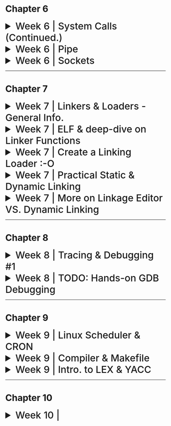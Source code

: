 # Chapter 6

<details>
<summary style="font-size: 30px; font-weight: 500; cursor: pointer;"> Week 6 | System Calls (Continued.) </summary>

### 1. `execl`, `execv`, `execlp`, `execvp`
These are part of the `exec` family of functions. They replace the current process image with a new process image. This is used for executing a different program within a process. The difference between them is mainly in how they accept arguments:

- `execl` and `execlp` take a variable number of arguments.
- `execv` and `execvp` take an array of strings.

#### Example of `execl`:
```c
#include <unistd.h>
#include <stdio.h>

int main() {
    printf("Starting program...\n");
    execl("/bin/ls", "ls", "-l", (char *) NULL);
    printf("This won't be printed if execl is successful\n");
    return 0;
}
```
This code will print a starting message, then replace the current process with the `ls` command, listing files in the long format.

### 2. `chdir()`
`chdir()` changes the current working directory of the calling process to the directory specified in its argument.

#### Example:
```c
#include <unistd.h>
#include <stdio.h>

int main() {
    system("pwd"); //Display current working dir.

    if (chdir("/tmp") == 0) { //If change dir was success
        printf("Changed directory to /tmp\n");
    } else {
        perror("chdir failed");
    }
    return 0;
}
```
This code attempts to change the working directory to `/tmp`. If successful, it prints a confirmation.
chdir fn. def `int chdir(const char* path)`
- Successful response: `0`
- Erroneous Response: `-1`

### 3. `pause()`
`pause()` causes the calling process to sleep until a signal is received that either terminates the process or causes the invocation of a signal-catching function.

#### Example:
```c
#include <unistd.h>
#include <stdio.h>
#include <signal.h>

void signal_handler(int signal) {
    printf("Signal received: %d\n", signal);
}

int main() {
    signal(SIGINT, signal_handler); // Catch interrupt signal (Ctrl+C)
    printf("Pausing. Press Ctrl+C to send signal.\n");
    pause();
    printf("This will be printed after a signal is received.\n");
    return 0;
}
```
This code sets up a signal handler and then pauses the process. It resumes when an interrupt signal (Ctrl+C) is received.

### 4. `kill()`
`kill()` sends a signal to a process or a group of processes, specified by `pid`.

#### Example:
```c
#include <unistd.h>
#include <stdio.h>
#include <signal.h>

int main() {
    pid_t pid = /* PID of the target process */;
    if (kill(pid, SIGTERM) == 0) {
        printf("Sent SIGTERM to process %d\n", pid);
    } else {
        perror("kill failed");
    }
    return 0;
}
```
This code sends a `SIGTERM` signal to a process with a specified PID. Replace `/* PID of the target process */` with an actual PID.
Kill() function definition `int kill(pid_t pid, int sigCode)`
- If **pid = 0** All processes of the sender's process group are killed!
- If **pid = -1** And the cmd is sent by super-user: Kill() is sent to all processes! *(including sender)*
- If **pid = -1** And the cmd is NOT sent by super-use: Kill() Owner specific processes! *(excluding sender)*

---

# Process Groups & More Signals

*The concepts of pausing and resuming processes in Unix-like systems are closely associated with signals and process groups.*

### Process Groups and Control Terminals
- **Process Groups**: A process group is a collection of one or more processes, usually associated with the same job, that can receive signals from the same terminal. A process group is identified by its **process group ID.**
- **Control Terminal**: This is the terminal from which the process was initiated. It can send signals to the process group that is associated with it. *(Master Control Terminal of Process Group)*

### Signals

- **SIGSTOP:**  *Process Suspension* This signal stops a process in its tracks, effectively suspending its execution. The process will remain in a stopped state until it receives a signal to continue. The SIGSTOP signal cannot be caught, blocked, or ignored by the process, making it a reliable way to pause a process.

- **SIGCONT:** *Process Resuming* This signal is used to resume a process that has been stopped by SIGSTOP or another stopping signal like SIGTSTP (which is the signal sent by the Ctrl+Z key combination in a terminal). When a process receives SIGCONT, it continues its execution from where it was stopped.

- **SIGINT** (Signal Interrupt): This signal is typically sent when the user types the interrupt character *(normally Ctrl+C)* at the keyboard. SIGINT tells the process to immediately terminate. 

#### Example 1: Pausing and Resuming a Child Process
```c
#include <stdio.h>
#include <stdlib.h>
#include <unistd.h>
#include <signal.h>

int main() {
    pid_t pid = fork(); // Create a child process
    
    if (pid == 0) { // Child process
        printf("Child process started with PID: %d\n", getpid());
        while(1) {
            // Infinite loop to simulate a long-running process
        }
    } else { // Parent process
        printf("Parent process with PID: %d\n", getpid());
        sleep(2); // Give the child process time to start
        kill(pid, SIGSTOP); // Pause the child process
        printf("Child process paused\n");
        sleep(5); // Wait for 5 seconds
        kill(pid, SIGCONT); // Resume the child process
        printf("Child process resumed\n");
        sleep(2); // Give the child process time to run
        kill(pid, SIGINT); // Terminate the child process
        printf("Child process terminated\n");
    }
    
    return 0;
}
```

use of *kill()* to sent the Signals to the child, given it's PID and SigCode (SIGTERM)

#### Example 2: Handling SIGTTIN
```c
#include <stdio.h>
#include <unistd.h>
#include <signal.h>

void sigttin_handler(int sig) {
    printf("Received SIGTTIN, process is not in the foreground group.\n");
}

int main() {
    struct sigaction sa;
    sa.sa_handler = sigttin_handler; // Set the handler
    sigemptyset(&sa.sa_mask);
    sa.sa_flags = 0;

    sigaction(SIGTTIN, &sa, NULL); // Register the handler for SIGTTIN

    pid_t pid = fork(); // Fork a child process

    if (pid == 0) { // Child process
        setpgid(0, 0); // Change the process group
        printf("Child process with different group, PID: %d\n", getpid());
        char c;
        read(STDIN_FILENO, &c, 1); // Try to read from terminal (will fail)
    } else { // Parent process
        printf("Parent process, PID: %d\n", getpid());
        sleep(2); // Give the child process time to change its group and attempt to read
    }

    return 0;
}
```

The `setpgid(0, 0)` call in the child process changes its process group, making it different from the parent's process group. When the child process attempts to read from the terminal (`read(STDIN_FILENO, &c, 1)`), it will receive a `SIGTTIN` because it is not in the foreground process group of the terminal. The signal handler `sigttin_handler` is invoked, which prints a message indicating that the signal was received.

These examples demonstrate how a process can be paused and resumed, and how the terminal signals like `SIGTTIN` are handled in Unix-like systems.

---

![sys6a](../static/SYS_6_a.png)

Process groups in Unix-like systems are collections of one or more processes that are usually related in some way, often because they were initiated as a job from the same shell. They share the same process group ID (PGID), which is used for delivering signals to the group, like when you hit Ctrl+C in a terminal.

Here's a more detailed explanation with examples:

### Creating Process Groups
Every process is a member of a process group. When a process is started, it inherits its parent's process group. You can also create a new process group by setting the child process's PGID to its own PID (process ID).

### Example: Creating and Using Process Groups
Consider a shell script that starts multiple processes:

```bash
#!/bin/bash

# Start three background processes
sleep 30 &
sleep 30 &
sleep 30 &

# List all jobs with process group IDs
jobs -l
```

Running this script would start three background processes, each running `sleep 30`. The shell assigns them to the same process group, which is typically the PID of the shell script's process.

### C Code Snippet: Creating a Process Group

```c
#include <stdio.h>
#include <unistd.h>
#include <stdlib.h>

int main() {
    pid_t pid1, pid2;

    // Create a new child process
    pid1 = fork();
    if (pid1 == 0) {
        // This is the first child process
        setpgid(0, 0); // Create a new process group with the child's PID
        printf("First child process with PGID: %d\n", getpgrp());
        // ... child does its work ...
        exit(0);
    }

    // Create another child process
    pid2 = fork();
    if (pid2 == 0) {
        // This is the second child process
        setpgid(0, pid1); // Join the first child's process group
        printf("Second child joined first child's group, PGID: %d\n", getpgrp());
        // ... child does its work ...
        exit(0);
    }

    // Parent process continues...
    printf("Parent's process group ID: %d\n", getpgrp());
    // Parent waits for children to finish
    wait(NULL);
    wait(NULL);

    return 0;
}
```

In this example:

- The first child process creates a new process group with `setpgid(0, 0)`, setting its own PGID to its PID.
- The second child process joins the first child's process group with `setpgid(0, pid1)`, making its PGID the same as the first child's PID.
- The `getpgrp()` function returns the calling process's process group ID.
- The parent process prints its process group ID, which has not changed, because it didn't join a new group or create one.

### Signals and Process Groups
Signals can be sent to every process in a process group. For example, sending a SIGINT to a process group ID will attempt to interrupt every process in that group:

```c
kill(-pgid, SIGINT);
```

Here, the negative sign before the process group ID indicates that `SIGINT` should be sent to the entire group rather than a single process.

Process groups are especially useful for managing jobs in a shell. When you start a background job, the shell creates a new process group for that job. If you start several background jobs, each will typically have its own process group. This allows the shell to manage these jobs collectively or individually, sending signals to pause, resume, or terminate them as needed.

---

### General System Calls for Process Grouping (Getter & Setter)

#### `pid_t setpgid(pid_t pid, pid_t, pGrpId)`
Function *setpgid()* will set a Process' group Id, with **pid**, to the second param **pGrpId**
- If **pid** param is 0, the caller's pGrpId is set. *(The calling process is set to given pGrpId)*

**This function call only works if**
- Either the Caller process, and the PID where their group is being changed, have the same "Owner"
- Or, the caller is owned by a **Super-user**

---

#### `pid_t getpgid(pid_t pid)`
Function *getpgid()* will get a Process (pid)'s Process Group ID!
- If **pid** param is 0, the function will get the *Caller's Process Group ID* (PGID)
</details>

<details>
  <summary style="font-size: 30px; font-weight: 500; cursor: pointer;">Week 6 | Pipe</summary>

```c
int pipe(int fd[2])
```

- **pipe()** creates an unnamed pipe and returns two file
descriptors;
- The descriptor associated with the *"read"* end of the pipe
is stored in fd[0].
- The descriptor associated with the *"write"* end of the
pipe is stored in fd[1].

#### Unnamed Pipes

- **Definition**: Unnamed pipes provide a form of interprocess communication (IPC) that allows data to be transferred in one direction (i.e., no bidirectional communication like sockets).
- **Use Case**: They are often used to enable communication between a parent and its child process.
- **Mechanism**:
  1. The parent process creates an unnamed pipe with the `pipe()` system call, which creates two file descriptors: 
     - `fd[0]` for reading from the pipe.
     - `fd[1]` for writing to the pipe.
  2. The parent process then creates a child process using `fork()`.
  3. In typical use:
     - The writing process (usually the parent) closes the reading end `fd[0]`.
     - The reading process (usually the child) closes the writing end `fd[1]`.
- **Data Flow**: Data written to the writing end of the pipe by the writer is buffered by the kernel until it is read by the reader from the reading end of the pipe.

```c
#include <stdio.h>
#include <stdlib.h>
#include <unistd.h>
#include <string.h>

int main() {
    int pipefd[2]; //Pipe File Descriptor
    pid_t cpid;
    char buf;
    const char *msg = "Hello from parent!\n";

    // Create a pipe
    if (pipe(pipefd) == -1) {
        perror("pipe");
        exit(EXIT_FAILURE);
    }

    // Fork a child process
    cpid = fork();
    if (cpid == -1) {
        perror("fork");
        exit(EXIT_FAILURE);
    }

    if (cpid == 0) {    // Child process
        close(pipefd[1]); // Close unused write end

        // Read data from the pipe
        while (read(pipefd[0], &buf, 1) > 0) {
            write(STDOUT_FILENO, &buf, 1);
        }

        write(STDOUT_FILENO, "\n", 1);
        close(pipefd[0]); // Close read end
        _exit(EXIT_SUCCESS);

    } else {            // Parent process
        close(pipefd[0]); // Close unused read end

        // Write message to the pipe
        write(pipefd[1], msg, strlen(msg));
        close(pipefd[1]); // Reader will see EOF

        // Wait for child to finish
        wait(NULL);
        exit(EXIT_SUCCESS);
    }
}
```

 **pipefd[2]** declares an array named pipefd that contains two integers. These two integers serve as file descriptors that the *pipe()* system call uses to provide access to the two ends of the pipe.*(for Read/Write)*

**Here's a breakdown:** <br></br>
*pipefd[0]*: This is the read end of the pipe. The process can read data from the pipe through this file descriptor. <br></br>
*pipefd[1]*: This is the write end of the pipe. The process can write data to the pipe through this file descriptor.

![SP_63](../static/SP_6_4.png)

---

### Named Pipes (FIFOs) *FIFO is like Stack Data Struct.*

Named pipes, also known as FIFOs (First In, First Out), are a type of inter-process communication mechanism that provide several advantages over unnamed pipes:

- **Persistence**: Unlike unnamed pipes, named pipes have a presence in the file system. This means they persist until they are explicitly removed.
  
- **Accessibility**: They can be accessed by any process that has the appropriate permissions, not just the processes that have a parent-child relationship.
  
- **Communication Between Unrelated Processes**: Named pipes can facilitate communication between two unrelated processes, which is not possible with unnamed pipes.

Named pipes can be created using:

1. **The `mkfifo` command-line utility**: A simple shell command to create a FIFO in the filesystem.
   **EX**:  `mkfifo /path/to/myfifo`


2. **The `mkfifo()` system call**: This allows a FIFO to be created from within a C program.


```c
#include <stdio.h>
#include <stdlib.h>
#include <sys/stat.h>
#include <fcntl.h>
#include <unistd.h>
#include <string.h>

#define FIFO_NAME "/tmp/myfifo"

int main() {
 // Create a FIFO named pipe
 mkfifo(FIFO_NAME, 0666);

 // Writing to the named pipe
 int fd = open(FIFO_NAME, O_WRONLY);
 char *message = "Hello from the writer!";
 write(fd, message, strlen(message));
 close(fd);

 // Reading from the named pipe in the same process
 // (Usually, you would read in a separate process)
 fd = open(FIFO_NAME, O_RDONLY);
 char buf[128];
 read(fd, buf, sizeof(buf));
 close(fd);

 // Print the message read from the pipe
 printf("Received: %s\n", buf);

 // Cleanup the FIFO
 unlink(FIFO_NAME);

 return 0;
}
```

This program creates a named pipe, writes a message to it, and then reads the message back. Typically, the write and read operations would be done in separate processes. The **unlink()** function is called at the end to remove the named pipe from the filesystem.
</details>


<details>
  <summary style="font-size: 30px; font-weight: 500; cursor: pointer;"> Week 6 | Sockets </summary>

- Mechanism that allows processes to talk to each other even if they're on different machines.
- For example, the **rlogin** utility, which allows a user on one machine to log into a remote host, is implemented using sockets.

**Server Process**
- Creates the socket, which is accessible by client socket processes.
- Client processes can "talk" to the server.

**Client Process**
- Creates an `un-named socket` then requests it to be connected to a `server's named socket`
- Successful connection returns file descriptor to client, and to server
- Sockets are Bi-Directional! Unlike **pipe**

![](../static/SYS_6_1.png)

### 1. **Domains**

   **Definition**: Domains in socket programming define the communication space where both client and server operate.

   **Types**:
   - `PF_LOCAL` or `PF_UNIX`: 
     - **Usage**: Communication between client and server on the same machine.
     - **Example**: Inter-process communication in Unix systems.
     - **C Example**: 
       ```c
       struct sockaddr_un {
           sa_family_t sun_family;       /* AF_UNIX */
           char        sun_path[108];    /* pathname */
       };
       ```
   - `PF_INET`: 
     - **Usage**: For IPv4 Internet protocols.
     - **Example**: HTTP/FTP servers and clients.
     - **C Example**: 
       ```c
       struct sockaddr_in {
           short            sin_family;   /* AF_INET */
           unsigned short   sin_port;     /* Port number */
           struct in_addr   sin_addr;     /* Internet address */
       };
       ```
   - `PF_INET6`: 
     - **Usage**: For IPv6 Internet protocols.
     - **Example**: Modern web applications supporting IPv6.
     - **C Example**: 
       ```c
       struct sockaddr_in6 {
           sa_family_t     sin6_family;   /* AF_INET6 */
           in_port_t       sin6_port;     /* Port number */
           struct in6_addr sin6_addr;     /* IPv6 address */
       };
       ```

### 2. **Types**

   **Definition**: Socket types determine the nature of communication (data transmission) between client and server.

   **Types**:
   - `SOCK_STREAM`: 
     - **Usage**: Provides sequenced, reliable, two-way, connection-based byte streams.
     - **Example**: TCP (Transmission Control Protocol).
     - **C Example**: 
       ```c
       int sockfd = socket(AF_INET, SOCK_STREAM, 0);
       ```
   - `SOCK_DGRAM`:
     - **Usage**: Supports datagrams (connectionless, unreliable messages of a fixed maximum length).
     - **Example**: UDP (User Datagram Protocol).
     - **C Example**: 
       ```c
       int sockfd = socket(AF_INET, SOCK_DGRAM, 0);
       ```

### 3. **Protocols**

   **Definition**: The protocol specifies the specific protocol mechanism being used by the sockets.

   **Usage**: Usually set to `0` to choose the default protocol for the given domain and type.

   **Example**:
   - For a TCP socket, the default protocol is TCP.
   - For a UDP socket, the default protocol is UDP.

   **C Example**:
   ```c
   // For TCP
   int sockfd = socket(AF_INET, SOCK_STREAM, 0);

   // For UDP
   int sockfd = socket(AF_INET, SOCK_DGRAM, 0);
   ```

### Summary:
- Domains (`PF_LOCAL`, `PF_INET`, `PF_INET6`) determine where clients and servers are located.
- Types (`SOCK_STREAM`, `SOCK_DGRAM`) define the communication method.
- Protocols are usually set to `0` to auto-select the standard protocol for the chosen domain and type.
- TCP is used with `SOCK_STREAM` for reliable connections, and UDP is used with `SOCK_DGRAM` for connectionless messages.

**View an Example:** *(in socket_ex/...)*
- Server Socket : `serversocket.c`
- Client Socket : `clientsocket.c`


# Some notes about the code:

- In both `clientsocket.c` & `serversocket.c` They share an exact Initialization and Setup procedure:

client's socket setup: *clientsocket.c*
```c
//* ------------  Step 1. Socket Creation: -------------

//! Socket Creation Setup: (SAME as SERVER!!!)
// AF_INET denotes an IPv4 Internet protocol. 
// SOCK_STREAM provides reliable, two-way, connection-based byte streams 
// (TCP). 0 is for default protocol (TCP).

    sock = socket(AF_INET, SOCK_STREAM, 0);
    if (sock == -1) 
        printf("ERROR opening socket"); 
    puts("Socket created");	

//* ------------  Step 2. Server Structure Configurations: -------------

    server.sin_addr.s_addr = inet_addr("127.0.0.1"); // Localhost, indicating machine-only comms. between processes
    server.sin_family =AF_INET; // Specify IPv4 again
    server.sin_port = htons( 8888 );  // Port
```

In this Snippet, it's clear that Both socket conns are being set for IPv4 connection, for a 2-way connection stream, on the default TCP protocol.

Then, upon configuration, they are connected to the same port, on both sockets *(client & server)* the server connection address is explicitly defined!

**clientsocket.c beginning**
```c
    int sock;
    struct sockaddr_in server;
```

**serversocket.c beginning**
```c
int socket_desc, c,read_size;    //* Server Socket Descriptor | c, read_size: Variables to store sizes and return values.
long unsigned int client_socket; //* Client's socket descriptor (Server knows which client is connected).
struct sockaddr_in server, client;
```

---

# Extra

Here you can see the Server Socket uses a client_socket socket descriptor, so it knows who to send back to. If there where more clients, we could potentially make an array of client_sockets?

multi_serversocket.c
```c
#include <stdio.h>
#include <stdlib.h>
#include <string.h>
#include <unistd.h>
#include <pthread.h>
#include <sys/socket.h>
#include <netinet/in.h>
#include <arpa/inet.h>

#define MAX_CLIENTS 10

// Client handling function
void *connection_handler(void *);

int main(int argc, char *argv[]) {
    int socket_desc, new_socket, c, *new_sock;
    struct sockaddr_in server, client;
    char *message;

    // Create socket
    socket_desc = socket(AF_INET, SOCK_STREAM, 0);
    if (socket_desc == -1) {
        printf("Could not create socket");
    }
    puts("Socket created");

    // Prepare the sockaddr_in structure
    server.sin_family = AF_INET;
    server.sin_addr.s_addr = INADDR_ANY;
    server.sin_port = htons(8888);

    // Bind
    if (bind(socket_desc, (struct sockaddr *)&server, sizeof(server)) < 0) {
        perror("bind failed. Error");
        return 1;
    }
    puts("bind done");

    // Listen
    listen(socket_desc, 3);

    // Accept and incoming connection
    puts("Waiting for incoming connections...");
    c = sizeof(struct sockaddr_in);
    while ((new_socket = accept(socket_desc, (struct sockaddr *)&client, (socklen_t *)&c))) {
        puts("Connection accepted");

        pthread_t sniffer_thread;
        new_sock = malloc(1);
        *new_sock = new_socket;

        if (pthread_create(&sniffer_thread, NULL, connection_handler, (void *)new_sock) < 0) {
            perror("could not create thread");
            return 1;
        }

        // Now join the thread, so that we don't terminate before the thread
        // pthread_join(sniffer_thread, NULL);
        puts("Handler assigned");
    }

    if (new_socket < 0) {
        perror("accept failed");
        return 1;
    }

    return 0;
}

// This will handle connection for each client
void *connection_handler(void *socket_desc) {
    // Get the socket descriptor
    int sock = *(int *)socket_desc;
    int read_size;
    char *message, client_message[2000];

    // Receive a message from client
    while ((read_size = recv(sock, client_message, 2000, 0)) > 0) {
        // Send the message back to client
        write(sock, client_message, strlen(client_message));
    }

    if (read_size == 0) {
        puts("Client disconnected");
        fflush(stdout);
    } else if (read_size == -1) {
        perror("recv failed");
    }

    // Free the socket pointer
    free(socket_desc);

    return 0;
}
```

The main function now contains an infinite loop that constantly accepts new connections.
When a new connection is accepted, it creates a new thread using pthread_create() and passes the new socket descriptor to the connection_handler() function.
    
Each client is handled concurrently because each one is running in a separate thread. **connection_handler()** function is used to handle communication with the client. It reads the message from the client and sends it back (echoes it).

It is important to note that we do not join the threads with **pthread_join()** in the main loop because we want the server to continue accepting new clients. If you wanted to clean up the threads properly, you would need to keep track of the thread IDs and join them when the server shuts down.


There is one main socket, referred to as `socket_desc`, which the server uses to listen for incoming connections. When a client attempts to connect to this listening socket, the `accept` system call creates a new socket for that particular client connection. This new socket is what the `new_socket` variable holds. The `accept` call generates a new file descriptor for each client that is used for communication with that specific client.

Here’s a breakdown of the flow:

1. **Server Socket Creation (`socket_desc`)**: The server starts by creating a listening socket using `socket()`. This socket listens for incoming connections.

2. **Binding**: The server binds the listening socket to a specific port (8888 in this case) using `bind()`.

3. **Listening**: The server calls `listen()` on the listening socket, which allows it to listen for incoming connection requests.

4. **Accepting Connections**: Inside an infinite loop, the server waits for incoming connections using `accept()`. When a client connects, `accept()` returns a new socket file descriptor (`new_socket`) that is unique to that connection.

5. **Handling Multiple Clients**: For each new connection, the server creates a new thread to handle communication with that client. The `new_socket` is passed to the `connection_handler()` function through a pointer to ensure that each thread has its own socket descriptor to communicate with its specific client.

6. **Connection Handler**: The `connection_handler()` function runs in a separate thread for each client. It receives messages from its assigned client and sends responses back.

Each client has its own unique `new_socket` file descriptor, and each of these sockets is managed by a separate thread. The `socket_desc` is only used for listening for new connections, not for communicating with connected clients. The actual communication with each client happens over their unique `new_socket` file descriptors.
</details>

---

# Chapter 7
<details>
    <summary style="font-size: 30px; font-weight: 500; cursor: pointer;"> Week 7 | Linkers & Loaders - General Info. </summary>
</summary>

Convenient Environment for Program Developpement:

![Sys 71](../static/SYS_7_1.png)

**Memory Management**:
- Crucial component in O.S
- Manages Physical Memory, to support the large infra-structure built on top of the hardware.

### Examples of System Programs:
- File manipulation
- Status information
- File modification
* Program language support
* Program loading and execution
- Communications
- Application programs

---

## Workflow for Typical Compilation and Execution

![Sys 72](../static/SYS_7_3.png)

---

1. **Preprocessing**: Before actual compilation starts, the preprocessor takes a C source code file and processes all the preprocessor directives, such as `#include`, `#define`, and `#ifdef`. This step essentially prepares the code by including all the header files and expanding any macros.

2. **Compilation**: The compiler takes the preprocessed C source code and converts it into assembly code specific to the target processor architecture. This step transforms the C code into a lower-level form that is closer to machine code but is still human-readable.

3. **Assembly**: The assembler takes the assembly code produced by the compiler and translates it into machine code, producing an object file. Object files contain binary code but are not yet executable because they may reference symbols (functions, variables) that are defined in other source files or libraries.

4. **Linking**: The linker takes one or more object files produced by the assembler and combines them into a single executable file. During this process, it resolves symbol references between object files and includes code from libraries that the program uses. If there are unresolved symbols after this step, linking will fail, and the executable won't be produced.

5. **Loading**: When you run the executable, the loader is responsible for loading it into memory, performing any necessary memory address translations, and starting its execution. The loader handles the process of reading the executable file from the disk into memory and setting up the program's runtime context, including memory space and environment variables.

Here’s a more accurate description of the steps:

1. **Preprocessor**: Handles directives such as `#include`, `#define`, and conditional compilation.
2. **Compiler**: Transforms preprocessed C code into assembly code.
3. **Assembler**: Converts assembly code into machine code, generating object files.
4. **Linker**: Combines object files and resolves symbols to produce a final executable.
5. **Loader**: Loads the executable file into memory and starts its execution.

Each step is crucial, and they must occur in this specific order for the compilation process to succeed and produce a runnable program.

---
![Sys 72](../static/SYS_7_2.png)

#### Extra Notes

*Linking*
Combining a set of programs, including library routines, to create a loadable image. Links seperate files, together into a final image of that program. 
*(Let's say I have 2 C files, and then some Library Usage, It will link my source files together, and also linked the compiled libraries also)*
- **Linker is inside of gcc command**
- Resolving symbols defined with the set
- Listing symbols needing to be resolved by Loader.

*Loading*
Copying the loadable image into memory, connecting it with any other programs already loaded, and updating addresses as needed.
- **Loader is part of exec system call**
- (In Unix) interpreting file to initialize the process address space
- (in all systems) kernel image is special (own format)
---

#### **Static Libraries:** 
They are linked to the program at compile time. When you compile a program that uses a static library, the code from the library is copied into the executable. This means that the executable contains the library code within it.

- This is better for Distributing Software, as an EXE might compile, but rely on a DLL that might not be there *(EXAMPLE, lots of Windows & Xbox games rely on DX3D12 DLLS DirectX graphics library by Microsoft)*. Static Libraries are "Baked-In" to the EXE, thus don't need to be called seperate from program.


#### **Dynamic Libraries:** 
They are linked during runtime or load time, NOT at compile time. The code is not included in the executable; instead, the program uses the library code that is stored separately in `.dll` files. *(On Linux, it's `.so` files)*

- Multiple different Executable's use the same **DLL**s so it doesn't need to be replicate static libraries all the time. *(Example: Window DLLs)*

- You can update a **DLL** without having to recompile the orginal program, unlike The static libraries which get baked into the program.

---

# Some Personal Study, G++ 

![sysxxxxx](../static/SYS_XXXXX.png)

### Another Useful Figure I found

![](https://miro.medium.com/v2/resize:fit:476/1*E_gsbq_A5vIUYxLMc7IUtg.png)
---

The process of preparing a program for execution involves several key steps, each of which prepares the program in different ways:

**Translation**: This is the step where the source code is compiled into an object file, which contains machine code that is not yet ready to execute because it may have unresolved references or addresses.

**Allocation**: The operating system selects a space in memory for the program to run. This space must be sufficient for the program's code, data, and any dynamic allocations it will make during execution.

**Relocation**: Object files contain code and data with addresses based on an assumed starting location. Relocation adjusts these addresses to reflect where the loader will place the program in memory.

**Linking**: This step involves combining multiple object files into a single executable or library. External references in the object files are resolved here, meaning that calls to functions that are not defined within the same object file are linked to the proper addresses.

**Loading**: Once the program has been linked, the loader places it into memory. This involves reading the executable from storage, placing its segments into memory, and performing any final relocation adjustments so that all addresses point to the correct locations.

The loader, which performs the loading step, can take several forms:

- **Absolute Loaders**: Simplest type of loader that assumes the program will be loaded at a known, specific address in memory.
    - **DISADVANTAGE TO ABSOLUTE LOADERS**
    - The programmer needs to specify the actual address at which it will be loaded into memory.
    - Difficult to run several programs concurrently, sharing memory between them.
    - Difficult to use subroutine libraries
- **Bootstrap Loaders**: Specialized absolute loaders found in ROM or firmware that load the initial program (usually an operating system) upon hardware initialization.
- **Relocating Loaders**: Adjust the object program so that it can be loaded at an address different from the specified one.
- **Linking Loaders**: Perform the linking step at load time, which can be advantageous for loading modules that reference each other.
- **Dynamic Loaders**: Load modules into memory only as they are needed during execution, rather than loading the entire program at start time.
    - **DISADVANTAGE**
    - The need for the programmer to specify the actual address at which it will be loaded into memory
    - Difficult to use subroutine libraries efficiently
- **Dynamic Linking**: Similar to dynamic loading, but also allows sharing of code between programs by loading library routines into memory only once for multiple programs.

---

</details>

<details>
    <summary style="font-size: 30px; font-weight: 500; cursor: pointer;"> Week 7 | ELF & deep-dive on Linker Functions </summary>
</summary>

![elf](../static/SYS_7_4.png)

The ELF *(Executable and Linkable Format)* file is a common standard file format for executable files, object code, shared libraries, and core dumps. Let's delve into the specific components you've mentioned:

### ELF Header
The ELF header is at the beginning of the ELF file and acts as a roadmap for the system, describing how to interpret the file. It contains information about the file's identity (magic number), class (32 or 64-bit), data encoding, version, OS ABI, and type of the ELF file (e.g., executable, relocatable, shared object, etc.). It also contains pointers such as the program header table offset and the section header table offset.

For example, in the hex dump of the ELF header, `7f 45 4c 46` represents the magic number, and the subsequent bytes provide the architecture and version information.

### Program Header Table
The program header table tells the system how to create a process image in memory. It contains an array of program headers for each segment in the file. Each program header describes a segment or other information the system needs to prepare the program for execution. Segments can include:

- Code (text) segment
- Data segment
- BSS segment (uninitialized data)
- Dynamic segment (dynamic linking information)
- Interp segment (path name of a program interpreter)

### Linker Functions
The linker is responsible for combining object files into a single executable or library and performing several crucial tasks:

### **Fixing Addresses (Relocation):**
Each object file has addresses starting at zero, assuming it will be loaded at the beginning of memory. The linker will adjust these addresses to reflect where the code will actually reside in memory. This process is called relocation.

![](../static/SYS_7_6.png)

**Example:**
- Object file A has a text segment of length 100 bytes.
- Object file B has a text segment of length 200 bytes.
- If A is to be loaded first, its text segment addresses remain unchanged.
- B's text segment addresses need to be increased by 100 bytes so that they follow A's segment in memory.

### **Symbol Resolution:**
Linkers also resolve symbols, which means they connect the dots between symbol references in different object files.

![](../static/SYS_7_7.png)


**Example:**
- Module A calls a function `foo()` that is defined in module B.
- The linker finds the definition of `foo()` in B and replaces the placeholder in A with the actual address.

### ELF Sections
Sections contain data used by the linker and for other non-runtime purposes, such as debug information.

Common sections include:
- `.text`: The executable code.
- `.data`: Initialized data.
- `.bss`: Uninitialized data that is zeroed out at the start.
- `.rodata`: Read-only data, like constant strings.
- `.symtab`: A symbol table for linking and debugging.
- `.strtab`: A string table for the names in the `.symtab`.
- `.rel.text`, `.rel.data`: Relocation information for the `.text` and `.data` sections, respectively.

### Detailed Example of Linking
Assume we have two object files, A.o and B.o:

- A.o defines a global variable `int x` and a function `foo()` that uses `x`.
- B.o defines a function `bar()` that calls `foo()`.

During linking:
- The linker checks **A.o** and **B.o** for global symbols (`x`, `foo`, `bar`).
- It finds that `foo()` is undefined in **B.o** and is defined in **A.o**.
- It adjusts the address references in **B.o** so that calls to `foo()` point to the correct location in the combined executable.
- If `x` is used in `bar()`, the linker updates the reference to `x` to point to its location in the executable.

The resulting executable will have a single `.text` section where `foo()` and `bar()` reside contiguously, and a `.data` section where `x` resides. All references to `foo()` and `x` are updated to reflect their actual runtime addresses.


*How the Linker is Resolving Symbols:*
![sys78](../static/SYS_7_8.png)

This explanation is an oversimplification but gives a sense of the complexity and precision involved in the linker's operations. It's a critical tool that bridges the gap between the compilation of individual object files and the creation of a functioning executable.

*Relocation of code & data*
![sys79](../static/SYS_7_9.png)

**Relocatable Object Files (main.o and swap.o):**
    These are intermediate files generated by the compiler. The .text section contains the code (instructions), and the .data and .bss sections contain initialized and uninitialized data, respectively. The .data section of main.o contains the initialized array buf[2]. In swap.o, the .data section contains `int *bufp0=&buf[0]`, which initializes bufp0 with the address of the first element of buf[], and the .bss section contains int *bufp1, which will be allocated space but not initialized.

**Executable Object File:**
    This file is created by the linker and includes the final executable code. The headers define the structure of the file. The .text section includes the executable code from both main() and swap(). The .data section includes the initialized data, like `int buf[2] = {1, 2}.` The .bss section will allocate space for uninitialized data like *bufp1.

**Key Point:**
    The note at the bottom highlights that even though the pointer *bufp1 is private to the swap() function, it requires allocation in the .bss section of the executable object file.

</details>

<details>
  <summary style="font-size: 30px; font-weight: 500; cursor: pointer;"> Week 7 | Create a Linking Loader :-O </summary>

# How to implement your own Linking Loader?

![](../static/SYS_7_11.png)

# I. Data Structures

### Passes
*A linking loader makes two passes over its input*
- In pass 1: collect information about each of the object modules being linked i.e. assign addresses to external references
- In pass 2: construct the output, carrying out address relocation and symbol resolution using the information collected in pass 1.

The text you provided outlines the steps involved in the process of linking and loading programs in the context of systems programming, particularly focusing on the concept of a Linking Loader and its use of data structures such as External Symbol Tables (ESTAB), PROGADDR, and CSADDR. Let's delve deeper into these concepts and examine how they work with an illustrative example.

### Data Structures Used in Linking and Loading

1. **External Symbol Tables (ESTAB):**
   - This table maintains the names and addresses of external symbols that are defined across different control sections being loaded.
   - It includes information about where each symbol is defined, which is crucial for resolving external references.

2. **PROGADDR:**
   - This represents the starting address in memory where the linked program will be loaded. This address is typically provided by the operating system.

3. **CSADDR:**
   - This is the current starting address of the control section being processed by the loader. It's used to adjust relative addresses within the control section.

### Algorithm: Pass 1

- **Construct ESTAB:**
  - All object modules are scanned, and their external symbols and lengths are recorded in the ESTAB.
- **Address Assignment:**
  - Each module is assigned a load address based on the information in the ESTAB.
- **Global Symbol Table Update:**
  - The linker reads each module's symbol table and updates a global symbol table, calculating the absolute address of each symbol.
- **ESTAB Finalization:**
  - By the end of Pass 1, ESTAB contains a complete set of external symbols and their assigned addresses.

### Algorithm: Pass 2

- **Address Relocation:**
  - The loader adjusts addresses within the object code by adding the load address (CSADDR) to relative addresses.
- **External Symbol Resolution:**
  - References to external symbols in the code are resolved by replacing them with the actual addresses from ESTAB.


1. **Automatic Library Search:**
   - The loader automatically searches for external symbols in standard libraries if they are not found in the provided object modules.

2. **Loader Options:**
   - The loader may support various options, like specifying additional search paths for libraries or overriding default behaviors.

### Example

Imagine you are loading two control sections, `CTRL1` and `CTRL2`, with the following external symbols defined:

- `CTRL1`:
  - `START: 0x1000`
  - `SYMBOL_A: 0x1003`

- `CTRL2`:
  - `START: 0x2000`
  - `SYMBOL_B: 0x2004`

#### Pass 1 Example:

- ESTAB is constructed, and it might look like this:

  ```
  Symbol     Address    Control Section
  START      0x1000     CTRL1
  SYMBOL_A   0x1003     CTRL1
  START      0x2000     CTRL2
  SYMBOL_B   0x2004     CTRL2
  ```

- The load addresses are assigned based on the length of each module. Let's say `CTRL1` is `0x0500` bytes long, and `CTRL2` starts right after `CTRL1`.

#### Pass 2 Example:

- During the loading phase, if an instruction in `CTRL1` needs to call `SYMBOL_B` in `CTRL2`, the loader will:
  - Find the reference to `SYMBOL_B`.
  - Look up `SYMBOL_B` in ESTAB, finding its absolute address `0x2004`.
  - Add the CSADDR of `CTRL1` to the relative address (if any) within `CTRL1` to get the correct address in the loaded program's address space.
  - Replace the reference in the instruction with the absolute address `0x2004`.

By the end of Pass 2, all instructions that reference external symbols will have been updated to reflect their actual loaded addresses, and the program will be ready to execute.

This entire process enables the linker/loader to manage multiple object modules, resolving internal and external symbol references, and to correctly place the executable code in memory, ready for the CPU to execute. The advantages of such a dynamic system include the ability to update individual modules without recompiling the entire program and the efficient use of memory by avoiding duplication of shared libraries.

# II. Machine Independent Features

Machine independence in the context of linking loaders and the automatic library search process refers to the ability of these tools and processes to function across different hardware and operating systems without modification. Here's how the concepts you've asked about contribute to machine independence:

1. **Automatic Library Search:**
   - This process does not rely on a specific machine architecture. Instead, it abstracts the process of searching for and resolving external symbols during the linking phase. The loader searches for unresolved symbols in specified libraries regardless of the underlying machine, making the linking process adaptable to different systems.

2. **Loader Options:**
   - Providing the ability to specify loader options allows the same loader to be configured for different environments and use cases. These options give the loader instructions that can be interpreted and executed regardless of the machine's specifics, contributing to the portability of the tool.

3. **Linkage Editors and Dynamic Linking:**
   - Both linkage editors and dynamic linking tools are designed to handle the resolution of references and linking of modules in a way that is not dependent on a particular machine. They manage addressing and symbol resolution in a standardized manner, which means the same concepts and tools can be applied across different systems.

4. **Position-Independent Code (PIC):**
   - In dynamic linking, the use of PIC means that the code does not assume it will be loaded at a specific address, allowing it to run correctly regardless of where it is placed in memory. This is crucial for machine independence, as different systems may have different memory layouts and addressing schemes.

5. **Standard Libraries:**
   - Standard libraries (like `libmath.a` in the example) are often implemented in a machine-independent manner. They provide a consistent interface for programs, while their internals may be optimized for different architectures. This allows a program to use these libraries without worrying about the specifics of the underlying machine.

6. **Loader Design:**
   - A well-designed loader will abstract away the details of the machine hardware from the linking process. For example, it will manage different formats of object files and resolve symbols in a way that is consistent across various machines.

7. **Portability of Code:**
   - By using these machine-independent features, software developers can write code that is portable. This means the same source code can be compiled and linked on different machines, and the resulting program will run correctly in each environment.

In essence, the goal of machine independence in the context of linking loaders is to ensure that the process of turning individual modules into a running program is as universal as possible, reducing the need for machine-specific adjustments and allowing the same tools and processes to be used regardless of the underlying hardware or operating system.

---

# Example:

Let's consider a hypothetical scenario where a programmer is compiling and linking a program that performs mathematical operations. The program is divided into several modules and makes use of various mathematical functions such as `add`, `subtract`, `multiply`, and `divide`. These functions are common and may already be provided by standard math libraries.

### Scenario Setup:

- The main program `mainprog.c` uses two custom functions `customadd` and `customsub`.
- The object modules `mainprog.o`, `customadd.o`, and `customsub.o` have been compiled from their source.
- There's a standard math library `libmath.a`, which contains `add`, `subtract`, `multiply`, `divide` functions.

### Automatic Library Search Process:

#### Pass 1:

- The linking loader enters all symbols from the `mainprog.o`'s Refer records into ESTAB.
- When it encounters Define records in `customadd.o` and `customsub.o`, it assigns addresses to these symbols.
- After Pass 1, suppose `multiply` and `divide` from `libmath.a` remain undefined in ESTAB, indicating unresolved external references.
- The loader then automatically searches `libmath.a` for `multiply` and `divide`, and includes them in the linking process as if they were part of the primary input.

#### Pass 2:

- If `multiply` and `divide` have external references, the loader repeats the search process in the libraries.
- Suppose `divide` uses a helper function `invert` which is also in `libmath.a`, it will be included similarly.

### Loader Options Application:

- Assume the programmer decides to use the more efficient `multiply` and `divide` provided in `libmath.a` instead of their custom ones.
- Without modifying the source code, the programmer specifies loader options to replace the use of `customadd` and `customsub` with `add` and `subtract` from the library.

### Loader Options Commands:

```bash
Include add (libmath.a)
Include subtract (libmath.a)
Delete customadd, customsub
Change customadd, add
Change customsub, subtract
```

### Example Execution:

- When the loader processes these options:
  - It adds `add` and `subtract` to ESTAB and ensures they are linked with `mainprog.o`.
  - It removes `customadd` and `customsub` from consideration.
  - It changes any references to `customadd` to `add` and `customsub` to `subtract`.

### Result:

- The final executable will call the standard `add` and `subtract` functions from `libmath.a` whenever `customadd` and `customsub` are called in the code.
- This change is transparent to the main program, which does not require recompilation or source code modification.

</details>

<details>
  <summary style="font-size: 30px; font-weight: 500; cursor: pointer;"> Week 7 | Practical Static & Dynamic Linking </summary>
Dynamic linking is a mechanism in systems programming that allows a program to call a subroutine or use a library that is not statically linked into the executable file. This linking occurs at runtime, rather than at compile time. Here's an in-depth look at the process and benefits of dynamic linking, along with a concrete example of how it works in the context of the C programming language.

### Dynamic Linking Process

1. **Compilation Phase:**
   - Source code files (like `ctest1.c` and `ctest2.c`) are compiled into object files (`ctest1.o` and `ctest2.o`). These object files contain machine code but have not been linked yet.

2. **Linkage Types:**
   - **Linkage editors** perform linking before load time, creating a complete executable by resolving all symbolic references.
   - **Linking loaders** perform the linking at load time, combining object files into a running process in memory.
   - **Dynamic linking** occurs after load time, during execution. Here, a subroutine is linked the first time it's called.

3. **Execution Phase:**
   - In dynamic linking, when the program is executed and a subroutine (like `ctest1` or `ctest2`) is called, the dynamic linker loads the necessary library into memory and links the subroutine calls in the running program to the appropriate entry points in the library.

### Dynamic Linking Application

In object-oriented systems, dynamic linking is used for references to software objects, enabling the implementation of an object to be determined at runtime. This is particularly useful for late-binding where the exact code to be executed is not known at compile time.

### Dynamic Linking Advantages

- **Efficiency:** Only the necessary routines are loaded, saving time and memory.
- **Flexibility:** The program doesn't need to be recompiled if the library is updated; it simply uses the new version the next time it runs.
- **Sharing:** Multiple programs can share a single copy of a library (e.g., a Dynamic Link Library in Windows or a shared object `.so` file in Unix-like systems).

### Static vs. Dynamic Linking Example

Let's consider a scenario where we have two C files `ctest1.c` and `ctest2.c`, each containing a function that sets an integer's value.

**Static Linking Steps:**
1. Compile individual C files into object files.
2. Create a static library (e.g., `libctest.a`) from the object files.
3. Link this static library with the main program (`prog.c`) to create an executable.
4. Run the program.

**Dynamic Linking Steps:**
1. Create position-independent code (PIC) for `ctest1.c` and `ctest2.c` to facilitate relocation.
2. Create a shared library (e.g., `libbasic.so`).
3. Compile the main program (`prog.c`) and link it with the shared library.
4. Install the shared library into a standard library path (like `/usr/lib`) and update the linker cache using `sudo ldconfig`.
5. Run the dynamically linked program.

**Example Execution:**
- With static linking, running `./staticlinkingexample` would use the code from `libctest.a`.
- With dynamic linking, running `./dynamic` would use the shared library `libbasic.so`.

In dynamic linking, if `libbasic.so` is updated with new versions of `ctest1` or `ctest2`, the next execution of `./dynamic` will use the updated routines without recompiling `prog.c`. This exemplifies the flexibility of dynamic linking.

### Conclusion

Dynamic linking is a powerful feature that enables programs to be more modular, efficient, and easy to update. It defers the resolution of functions and library calls to the runtime, which allows for the use of the latest code and shared libraries among multiple programs, optimizing resource use and simplifying maintenance.

---

Certainly! Below are the formatted markdown representations of the C source files and commands from your provided text blob.

### ctest1.c

```c
// ctest1.c
void ctest1(int *i)
{
    *i=5;
}
```

### ctest2.c

```c
// ctest2.c
void ctest2(int *i)
{
    *i=100;
}
```

### prog.c

```c
// prog.c
#include <stdio.h>

void ctest1(int *);
void ctest2(int *);

int main()
{
    int x;
    ctest1(&x);
    printf("Valx=%d\n", x);
    return 0;
}
```

### Commands for Static Linking

```bash
# Compiling ctest1.c and ctest2.c with all warnings
gcc -Wall -c ctest1.c ctest2.c

# Creating a static library libctest.a
ar -cvq libctest.a ctest1.o ctest2.o

# Listing files in the static library
ar -t libctest.a

# Linking the static library with the main program
gcc -o staticlinkingexample prog.c libctest.a

# Executing the statically linked program
./staticlinkingexample
```

### Commands for Dynamic Linking

```bash
# Creating position independent code for ctest1.c and ctest2.c
gcc -Wall -fPIC -c ctest1.c ctest2.c

# Creating a shared library libbasic.so
gcc -shared -o libbasic.so ctest1.o ctest2.o

# Compiling prog.c and linking with the shared library
gcc -o dynamic prog.c -L. -lbasic

# Moving the shared library to a standard library path
sudo mv libbasic.so /usr/lib

# Updating the linker cache
sudo ldconfig

# Executing the dynamically linked program
./dynamic
```

These markdown-formatted code snippets and shell commands reflect the steps for compiling, creating libraries, linking, and executing C programs with both static and dynamic linking methods.

</details>


<details>
  <summary style="font-size: 30px; font-weight: 500; cursor: pointer;"> Week 7 | More on Linkage Editor VS. Dynamic Linking </summary>

### Generally, linkers are of two types : 

1. Linkage Editor
2. Dynamic Linker 

---

The process of preparing a program for execution involves several steps, one of which is linking. Linking can be broadly classified into two categories: static linking and dynamic linking. A Linkage Editor is involved in static linking, while dynamic linking is a runtime process.

### Linkage Editor

A Linkage Editor, also known as a static linker, is a tool that combines various object modules (produced by a compiler) into a single executable file before the program is loaded into memory. Here's what a Linkage Editor does in detail:

1. **Combines Object Modules:**
   - It takes object modules and combines them into a single, contiguous block of code and data.

2. **Symbol Resolution:**
   - It resolves external symbols, which means it finds the addresses of all functions and variables that are defined in different modules.

3. **Relocation:**
   - It performs relocation of all control sections relative to the start of the linked program. It adjusts the code and data addresses so that they reflect their actual locations in the final executable.

4. **Output:**
   - It outputs a relocatable module, often called a load module or an executable image, that can be stored on disk and executed later.

5. **One-Pass Loading:**
   - When a program is run, a simple relocating loader can be used to load the executable into memory for execution. Because all of the linking has been done ahead of time, this loader does not need to perform complex tasks and often operates in a single pass without an external symbol table.

The main advantage of static linking is that all necessary code is contained within the executable. This means that once loaded, the program can run without further external dependencies, ensuring that it has all the libraries it needs packaged within it.

### Dynamic Linking

Dynamic linking, on the other hand, is a process where the linking of libraries and modules is deferred until runtime, or even until a particular function is first called. Here's what happens during dynamic linking:

1. **Runtime Resolution:**
   - Instead of being resolved at compile time, addresses of functions and variables are determined when the program is running.

2. **Load On-Demand:**
   - Only the necessary parts of libraries (like DLL files in Windows) are loaded into memory when they are required, which can save memory and reduce the program's startup time.

3. **Shared Libraries:**
   - Multiple programs can share the same library code in memory, which saves space because the library doesn't need to be included in the executable for each program that uses it.

4. **Flexibility:**
   - Libraries can be updated independently of the executable. As long as the interface remains the same, the program can take advantage of the updated library without needing to be recompiled.

5. **Late Binding:**
   - The exact code that will be executed to implement a function can be decided at the last moment. This is particularly useful in object-oriented systems where polymorphism means that the specific implementation of an object's method may not be determined until runtime.

### Key Differences

- **Timing:** A Linkage Editor operates before a program is loaded for execution, creating a self-contained executable. Dynamic linking occurs at execution time, bringing in external code as needed.

- **Flexibility:** Dynamic linking allows for more flexibility since updates to libraries do not require the main program to be re-linked or re-distributed. Static linking with a Linkage Editor creates an executable that does not depend on external libraries at runtime, but it lacks the flexibility of dynamic linking.

- **Memory Use:** Dynamic linking can save memory space because the same library code can be shared across multiple programs. Static linking, however, results in each executable containing its own copy of the library code.

- **Portability:** An executable created with a Linkage Editor contains all of its dependencies, which can make it more portable across systems. Dynamic linking assumes that the required libraries will be present on the system where the program runs.

- **Performance:** Static linking usually results in faster program startup times since all the code is already contained within the executable. Dynamic linking may introduce a slight overhead during runtime because of the need to locate and load libraries.

Both static and dynamic linking have their places in software development. The choice between them depends on various factors, including the need for portability, memory constraints, flexibility with library updates, and performance considerations.
</details>

---

# Chapter 8

<details>
<summary style="font-size: 30px; font-weight: 500; cursor: pointer;"> Week 8 | Tracing & Debugging #1 </summary>

![sys81](../static/SYS_8_1.png)

User's Programs have their own "Space" in Memory, this includes the Libraries aswell, and there is a seperate **Operation System Kernel** Mem. Space, that is paritioned away from user space.

## Program Tracing:

`strace` is an immensely powerful command-line tool used on UNIX and UNIX-like operating systems, such as Linux. It's used to trace system calls and signals. System calls are the primary mechanism by which a program interacts with the operating system, and tracing them can provide deep insights into the behavior of a program.

### Understanding `strace`

1. **Basic Usage**: `strace` runs the specified command until it exits. For example, `strace ls` would run `ls` while tracing the system calls it makes.

2. **Tracing System Calls and Signals**: It intercepts system calls made by a process and signals received by a process. This information is crucial for debugging and understanding how a program interacts with the kernel.

3. **Output**: The output of `strace` includes the name of each system call, its arguments, and its return value. This output is typically printed to standard error or to a file if specified.

### Practical Examples of `strace`

1. **Basic Command Execution Tracing**:
   - `strace ls`
   - This command traces all the system calls made by the `ls` command. It's a simple way to see what system calls are used by `ls`.

2. **Tracing Specific System Calls**:
   - `strace -e trace=open,read ls /home`
   - This command only traces `open` and `read` system calls made by `ls`. It's useful when you're only interested in certain types of system calls.

3. **Saving Trace Output to a File**:
   - `strace -o output.txt ls`
   - This saves the trace output of `ls` to `output.txt`. Useful for analyzing the output later or for longer traces that are hard to follow on the screen.

4. **Attaching to a Running Process**:
   - `sudo strace -p [PID] -o firefox_trace.txt`
   - This attaches `strace` to a running process with a specific PID (Process ID), for example, a Firefox instance. It's useful for debugging live processes.

5. **Printing Timestamps**:
   - `strace -t ls /home`
   - This prints the timestamp for each line of the trace output. It's valuable for understanding the timing of system calls.

6. **Printing Relative Time for System Calls**:
   - `strace -r ls`
   - This prints the execution time for each system call, which helps in performance analysis.

7. **Generating Statistical Reports**:
   - `strace -c ls /home`
   - Generates a statistical report about the system calls made, including how many times each was called. It's great for an overview of system call usage.

### Understanding the `top` Command

The `top` command is used to display Linux processes. It provides a real-time dynamic view of a running system. It shows processor and memory usage, including:

- **PID**: Process ID
- **USERNAME**: The username that owns the process
- **CPU and Memory Usage**: How much CPU and Memory the process is consuming
- **COMMAND**: The command that started this process

For example, the `top` output shows that a process owned by 'root' with PID 144 (`ypserv`) is consuming 3.67% CPU, which is the highest in the list.

### Breaking Down a `top` Command View

Consider this line from a `top` output:

```
PID USERNAME THR PRI NICE SIZE RES STATE TIME CPU COMMAND
144 root 1 53 0 3384K 1728K sleep 33.3H 3.67% ypserv
...
...
... 
```

- **PID 144**: The process ID of the process.
- **root**: The user running the process.
- **1 THR (Thread)**: Number of threads.
- **PRI 53**: Priority of the task.
- **NICE 0**: The nice value of the task, affecting its priority.
- **3384K SIZE**: Virtual memory size of the process.
- **1728K RES**: Resident set size, the non-swapped physical memory the task has used.
- **SLEEP**: Current state of the process.
- **33.3H TIME**: The total CPU time the task has used since it started.
- **3.67% CPU**: Percentage of the CPU used by this process.
- **ypserv**: Command name/Executable name.

---

# Debugging:

Debugging is an essential process in software development and maintenance, aimed at identifying, isolating, and fixing problems or "bugs" in software. The necessity for debugging arises from various types of issues that can occur during the lifecycle of a program.

### Why Debug?

1. **Misbehavior**: When a program doesn't function as expected, debugging helps in understanding why and where the problem lies.

2. **Memory Leaks**: These occur when a program fails to release memory that is no longer needed, leading to wastage and potential system crashes.

3. **Invalid/Illegal Memory Access**: This includes dereferencing null or uninitialized pointers, accessing memory outside the bounds of allocated space, etc.

4. **Invalid Instructions**: These are operations that the CPU cannot execute, often due to programming errors.

5. **Synchronization Issues**: In multi-threaded applications, problems can arise from improper handling of shared resources, leading to deadlocks or inconsistent states.

### Classes of Errors

1. **Runtime Errors**: These are detected by the hardware or library functions, such as dereferencing a null pointer or division by zero. These often cause the program to abort.

2. **Logical Errors**: The program runs but yields incorrect results or behaves unexpectedly, like entering an infinite loop or producing erroneous output.

### Debuggers

Debuggers are specialized tools that assist in debugging. They come in two main forms:

1. **Post-Mortem Debugging**: Analyzing the state of a program after it has crashed. In UNIX systems, this often involves examining a *core dump*.

2. **Dynamic/Tracing Debugger**: Running a program under the debugger's control, allowing step-by-step execution and inspection.

### Practical Examples of Debugging

1. **Investigating a Segmentation Fault**:
   - A program crashes with a segmentation fault. Using gdb, you load the core dump to find where it occurred.
   - The backtrace (`bt` command in gdb) shows the function call stack at the point of crash.
   - You identify that the crash happened due to a null pointer dereference.

2. **Resolving a Deadlock in a Multi-threaded Application**:
   - Your application hangs intermittently. Using a debugger, you attach to the running process.
   - You check the threads' states and find that two threads are waiting for each other, creating a deadlock.
   - You trace back the sequence of lock acquisitions to find and resolve the deadlock cause.

3. **Fixing a Memory Leak**:
   - Using a tool like **Valgrind**, you run your application to check for memory leaks.
   - Valgrind reports memory that was allocated but never freed.
   - You identify the leak's location in your code and modify it to ensure proper memory management.

4. **Solving Logical Errors**:
   - The application gives incorrect output. You use a debugger to step through the code.
   - By inspecting variable values at various points, you find a logic error in your algorithm.
   - You correct the algorithm and verify the output.

5. **Handling Infinite Loops**:
   - Your application enters an infinite loop. You pause the execution with a debugger.
   - By examining the loop conditions and variable states, you identify the reason for the loop not terminating.
   - You modify the loop condition or the variables influencing it to resolve the issue.

### Debugging Information

Debuggers can provide a wealth of information, such as:

- The exact *Line Num. and file* where an error occurred.
- *Stack backtrace* showing the path of execution leading to the error.
- Values of parameters, local, and global variables formatted according to their types.
- Ability to inspect complex data structures, following pointers and examining structure components.

### Tips for Efficient Debugging

- Start by analyzing any available error messages or logs.
- Use breakpoints strategically to pause execution at critical points.
- Inspect variable values at different execution stages to understand the state changes.
- Simplify and isolate the problematic code segment, if possible.
- Use conditional breakpoints or logging to gather information without stopping execution in loops or frequently called functions.
- Keep track of changes made during debugging to avoid introducing new issues.

</details>

<details>
<summary style="font-size: 30px; font-weight: 500; cursor: pointer;"> Week 8 | TODO: Hands-on GDB Debugging</summary>

TODO:

</details>

---

# Chapter 9

<details>
<summary style="font-size: 30px; font-weight: 500; cursor: pointer;"> Week 9 | Linux Scheduler & CRON </summary>

# Scheduling Basics:
*Tasks are divided into three groups, real-time processes, IO-bound, and CPU-bound.*

* **Real Time** - Extremely high scheduling
requirements, need a guarantee on how often
they will run, usually the highest priority process in a system.

* **IO Bound** - Processes that spend most of their time waiting for data going to or coming from the disk.

* **CPU bound** - Processes that consume large amounts of CPU.

* **Time slice** -  The amount of time that a process can run on the CPU. *CPU Slices Execution Time (cycles) for each process*

* **Preemption** - When the execution of the
currently running process is interrupted in order to run a different, higher-priority process.

---
## Queues and Processes Priorities

- 140 separate queues, one for each priority level.
- Actually, that number can be changed at a
given site.
* Two sets, `active` and `expired`.
* Priorities 0-99 for real-time processes.
* Priorities 100-139 for normal processes.
* Change process priority via `nice()` sys. call.

[man7.org/nice](https://man7.org/linux/man-pages/man2/nice.2.html)

# Schedule Function
`schedule()` is the function in the Linux kernel that does the actual scheduling.

*Has multiple ways of being run*

* Runs when a new process needs to be selected for scheduling
* Is called when the currently running process is blocked, waiting for a resource
* Each processor can call the schedule function on its own.
* Many device drivers will call schedule.

Real-time scheduling and crontab are essential concepts in systems programming, particularly when dealing with Linux-based systems.

### Real-Time Scheduling in Linux

#### Overview
- **Linux and Real-Time Scheduling**: Linux provides soft real-time scheduling, meaning it offers better real-time performance than standard scheduling but cannot guarantee the strict timing requirements of hard real-time systems. *(Processes that really need real-time)*

#### Key Concepts
- **Priority Levels**: In Linux, real-time processes have higher priority than conventional processes. Real-time processes have priorities in the range of 0 to 99, with 99 being the highest priority.
- **Task Struct**: The `rt_priority` field in the `task_struct` structure represents the real-time priority of a process. The effective scheduling priority is calculated as `99 - rt_priority`.
- **sched_setscheduler**: Processes can be converted to real-time priority using the `sched_setscheduler` system call.

#### Real-Time Policies
1. **SCHED_FIFO (First-In, First-Out)**:
   - Static priority scheduling.
   - A process runs until it blocks or yields voluntarily.
   - Preemption occurs only for higher-priority processes.
   - Round-robin scheduling within the same priority level.

2. **SCHED_RR (Round-Robin)**:
   - Similar to SCHED_FIFO, but with a time quantum 
   *(typically 800 ms).*

#### Multiprocessor Scheduling
- **Separate Run Queues**: Each processor has its own run queue and selects processes from this queue.
- **Processor Idling**: It's possible for one processor to be idle while others are busy.
- **Queue Rebalancing**: The system periodically rebalances the queues to distribute load among processors.

#### Scheduling System Calls
- **Adjusting Priority**: `nice()`.
- **Scheduler Operations**: `sched_getscheduler()`, `sched_setscheduler()`, `sched_getparam()`, `sched_setparam()`, `sched_yield()`.
- **Priority Management**: `sched_get_priority_min()`, `sched_get_priority_max()`.
- **Processor Affinity**: `sched_getaffinity()`, `sched_setaffinity()`.
- **Time Quantum for Round-Robin**: `sched_rr_get_interval()`.

### Crontab Basics

#### Overview
- **Purpose**: Crontab is used to schedule and automate tasks on Linux systems.
- **Importance**: It's a crucial tool for system administrators and for automating repetitive tasks.

#### Key Concepts
- **Cron Jobs**: Tasks scheduled using crontab are often referred to as cron jobs.
- **Syntax**: Each cron job is defined by a line in the crontab file, specifying when the task should run and the command to be executed.
- **Time Format**: The timing for a cron job is specified using a specific format: minute, hour, day of the month, month, day of the week.
- **Examples**:
  - `0 5 * * * /path/to/script.sh` runs a script daily at 5:00 AM.
  - `30 4 * * 1 /path/to/backup.sh` runs a backup script at 4:30 AM every Monday.

#### Managing Crontab
- **Viewing Crontab**: `crontab -l`.
- **Editing Crontab**: `crontab -e`.
- **Removing Crontab**: `crontab -r`.

#### Considerations
- **Environment Variables**: Cron jobs run in a minimal environment, so it's important to specify the full path to executables or scripts.
- **Output Handling**: By default, cron sends the output of jobs to the user's mail. Redirecting output to files or other destinations is common practice.

---

### Crontab Creation and Script Scheduling

#### Creating a Crontab Schedule
1. **Open Crontab File**: Use `crontab -e` to edit the crontab file for the current user. This command opens the crontab file in the default text editor.

2. **Add New Job**: Write the scheduling time and the command you wish to run. For example, to run a backup script at 3 AM every day, you would add:

```
0 3 * * * /path/to/backup_script.sh
```

*This crontab entry breaks down as follows:*
- `0 3`: The minute (0) and hour (3) the job will run.
- `* * *`: The day of the month, month, and day of the week the job will run (asterisks mean "every" for each respective field).

3. **Invoke Shell**: It's often a good practice to explicitly invoke the shell to run your script, such as `bash` or `sh`. For instance:

```
0 3 * * * bash /path/to/backup_script.sh
```

#### Script Creation for Scheduled Tasks
- **Backup Script**: A script called `backup_script.sh` might compress the `/Documents` folder into a zip file. The script could look something like this:

```bash
#!/bin/bash
zip -r /path/to/backup/backup_$(date +%F).zip /path/to/Documents
```

This uses the `zip` command to recursively compress the `/Documents` directory, naming the zip file with the current date.

- **List Directory Contents**: Another script could generate a list of all items in a directory. It could be structured as follows:

```bash
#!/bin/bash
ls /path/to/Documents > /path/to/document_list.txt
```

This script uses the `ls` command to list directory contents, redirecting the output to a text file.

#### Using Redirection Operators
- **Appending vs. Overwriting**: In Linux, `>>` appends the output of a command to a file, while `>` overwrites the file.
- **Appending Example**: If you want to add the output to an existing log file without removing previous content, you would use `>>`. For example:

```
0 3 * * * bash /path/to/backup_script.sh >> /path/to/backup_log.txt
```

This appends the output of the backup script to a log file every day at 3 AM.

- **Overwriting Example**: If you only care about the latest output, you would use `>`. For example, to overwrite the list of documents each day:

```
5 3 * * * bash /path/to/list_script.sh > /path/to/daily_document_list.txt
```

This creates or overwrites a text file with the current list of documents right after the backup at *3:05 AM.*

#### File Creation
- **Automatic File Generation**: Both `>` and `>>` will create the target file if it does not exist. This is useful for scripts that output to logs or result files.

#### Advanced Scheduling for Archiving
- **Archiving with Date**: If part of the goal is to archive the backup and text file into a date-stamped sub-folder, you would need a script to handle this. An example command in the crontab might be:

```
10 3 * * * bash /path/to/archive_script.sh
```

And the `archive_script.sh` could include:

```bash
#!/bin/bash
DATE=$(date +%F)
mkdir -p /path/to/archive/$DATE
cp /path/to/backup/backup_$DATE.zip /path/to/document_list.txt /path/to/archive/$DATE/
```

This script creates a new directory with the current date, then copies the backup and list files into it.

Remember to make your scripts executable by running `chmod +x /path/to/script.sh` and to test them before scheduling in crontab. Also, it's good practice to specify full paths in your scripts, as the cron environment does not have the same `PATH` environment variable as your user account.

</details>


<details>
<summary style="font-size: 30px; font-weight: 500; cursor: pointer;"> Week 9 | Compiler & Makefile 
</summary>

* Translates high-level language *(C,C++,Java) into low-level instructions.
* High Level *Source* Code --> Low Level *Object* Code

![sys98](../static/SYS_9_8.png)

**Lexical analysis** 
- Divides the String of Inputs into:
    - Singular Elements
    - Tokens *(Including Data-types, Keywords, Control Structures if else, loops, routine, etc..)*

**Syntactic analysis & Semantics Parsing**
- Checks for errors in grammar rules:
- *Semantics* Is like context, to extract "meaning" of string.

#### Compiler Optimizations

Compiler optimization is the process where a compiler examines the code to improve its performance and efficiency. The goal is to reduce the runtime and memory usage without changing the program's output. *Here’s a concise elaboration on the key points:*

### Optimization Techniques
- **Code Reduction**: Simplify the code by removing unnecessary operations.
- **Operation Elimination**: Detect and eliminate redundant calculations or operations that produce the same results multiple times.
- **Program Reorganization**: Rearrange the order of instructions to exploit CPU pipeline and cache more efficiently.
- **Resource Utilization**: Make better use of the computer's resources *(CPU, memory)* to improve performance.

### Example of Optimization
Consider a loop in a program that repeatedly performs a calculation. If the calculation does not depend on the loop *(i.e., it does not use variables that the loop modifies)*, the compiler can optimize by moving the calculation outside the loop, so it's executed just once, instead of with each iteration.

### Compiler Variation
Different compilers have varying optimization capabilities and strategies. For example:
- **GCC (GNU Compiler Collection)** might optimize code differently than **Clang** or **Microsoft's Visual C++**.
- **Optimization Levels**: Compilers usually offer different optimization levels, like `-O1`, `-O2`, `-O3` in GCC, where higher levels enable more aggressive optimizations that may take more compile time.

**Testing** <br/>
It's crucial to thoroughly test optimized code to ensure it still behaves as expected. 

---
### Compiling a C Program with GCC

- **Basic Compilation**: `gcc program_name.c`
  - Compiles a C program into an executable named `a.out` by default.

- **Common GCC Options**:
  - `-Wall`: Enables all compiler's warning messages to help identify potential issues.
  - `-o output_file_name`: Specifies the name of the output file instead of the default `a.out`.
  - `-g`: Includes additional debug information in the executable, which is helpful for debugging.

### Compiling C++ Programs with G++

- **Basic Compilation**: `g++ source_file.cpp`
  - Compiles a C++ program into an executable named `a.out` by default.

- **Common G++ Options**:
  - `-o executable_name`: Sets the name of the output executable file.
  - `-c`: Compiles to an object file (.o) but does not link. Useful for multi-file projects.
  - `-l name`: Links a library named `name` with the executable.
  - `-L path`: Instructs the compiler to look for libraries in the specified directory `path`.
  - `-I path`: Specifies a directory `path` where the compiler should look for include files.

### Compiling Multiple Source Files

- **Separate Compilation**: Compile each source file into an object file.
  - `g++ -c file1.cpp`: Creates `file1.o`.
  - `g++ -c file2.cpp`: Creates `file2.o`.

- **Linking Object Files**: Combine object files into a single executable.
  - `g++ -o result file1.o file2.o`: Links `file1.o` and `file2.o` into an executable `result`.

- **Cleaning Up**: Remove intermediate object files after linking.
  - `rm -rf *.o`: Deletes all `.o` files in the current directory.

### Notes on Linking Libraries

- When linking object files and libraries, the order matters. Libraries should be placed after the object files in the command.
- The `-l` option is used to link against a library. For instance, `-lm` would link against the math library (`libm`). However, if you're linking `libm` directly through the file `libm.a`, the `-lm` option is not required.

![sys98](../static/SYS_9_11.png)

## Frontend
* Dependent on the source language
* Lexical analysis
* Parsing
* Semantic analysis (e.g., type checking)

## Optimizer
* Independent part of the compiler
* Different optimizations possible
* IR to IR translation
* Can be a very computationally intensive part

## Backend
* Dependent on the target processor
* Code selection
* Code scheduling
* Register allocation
* Peephole optimization
---

# Make

`make [options] name_of_file`

![sys98](../static/SYS_9_9.png)

#### Purpose of a Makefile
A Makefile automates the compilation process, making it easier to manage and maintain. It defines a set of tasks to be executed.

#### Basic Structure of a Makefile
- **Targets**: These are the names of the files to be generated or the actions to be performed.
- **Prerequisites**: These are the files that are used as input to create the target.
- **Commands**: These are the actions that make will execute.

#### Example Makefile Explained
In the provided makefile example, there are three targets with their prerequisites and the corresponding command to generate each target.

1. **sum (Executable)**: Depends on `main.o` and `sum.o` object files.
   - `gcc -o sum main.o sum.o`: The command to link the object files and produce an executable named `sum`.

2. **main.o (Object File)**: Depends on `main.c` and `sum.h` source and header files.
   - `gcc -c main.c`: The command to compile `main.c` into the object file `main.o`.

3. **sum.o (Object File)**: Depends on `sum.c` and `sum.h` source and header files.
   - `gcc -c sum.c`: The command to compile `sum.c` into the object file `sum.o`.

![sys98](../static/SYS_9_10.png)
</details>

<details>
<summary style="font-size: 30px; font-weight: 500; cursor: pointer;"> Week 9 | Intro. to LEX & YACC
</summary>

### What is YACC?
- YACC *(Yet Another Compiler Compiler)* is a program
designed to compile a lookahead-left-to-right **(LALR)**
grammar and to produce the source code of the *syntactic analyzer* of the language produced by this grammar.
- **YACC INPUT:** Grammar Rules and Actions to recognize rules.
- **YACC OUTPUT:** Output is a C program and optionally a header file of tokens.

### What is LEX?
- LEX is a scanner generator, it generates Lexical Analyzers *(converts the stream of characters into tokens)*
- The Lex tool itself is a compiler. The Lex compiler takes the input and transforms that input into input patterns.
- **LEX INPUT:**  is the description of patterns and actions.
- **LEX OUTPUT:** C program that contains a function `yylex()` which, when called, matches patterns and performs actions per input.

![sys912](../static/SYS_9_12.png)

---

Recursive Descent Parsing is a method used in compiling to analyze the syntax of programming languages and build a parse tree. Here's an elaboration incorporating the use of tools like lex and yacc:

## Recursive Descent Parsing

![sys912](../static/SYS_9_13.png)

Recursive Descent Parsing is a method used in compiling to analyze the syntax of programming languages and build a parse tree. Here's an elaboration incorporating the use of tools like **lex** and **yacc**.

### Combining Lex and Yacc
- **Integration**: Lex and yacc are often used together; lex produces tokens from the input text, and yacc uses those tokens to produce a parse tree.
- **Workflow**: The typical workflow is:
  - Lex reads the input and tokenizes it.
  - Yacc receives the tokens and applies grammar rules to produce a parse tree.
  - If yacc is set up for an LL(1) grammar, it can function predictively, making it similar in behavior to a recursive descent parser without backtracking.

### Educational Insights
- **Grammar Design**: Recursive descent parsers are straightforward to implement for simple grammars but can become complex for grammars with many nonterminal symbols and recursive rules.
- **Tool Use**: Using tools like lex and yacc can significantly reduce the manual coding required for lexical analysis and parsing, especially for complex languages.

In summary, recursive descent parsing is a fundamental technique in compiler design, suitable for educational purposes due to its clear structure. It illustrates the principles of parsing, though in practice, tools like lex and yacc are often used to automate and handle the complexity of this task.
</details>

---

# Chapter 10

<details>
<summary style="font-size: 30px; font-weight: 500; cursor: pointer;"> Week 10 | 
</summary>

</details>